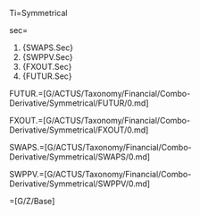 Ti=Symmetrical

sec=<ol><li>{SWAPS.Sec}</li><li>{SWPPV.Sec}</li><li>{FXOUT.Sec}</li><li>{FUTUR.Sec}</li></ol>

FUTUR.=[G/ACTUS/Taxonomy/Financial/Combo-Derivative/Symmetrical/FUTUR/0.md]

FXOUT.=[G/ACTUS/Taxonomy/Financial/Combo-Derivative/Symmetrical/FXOUT/0.md]

SWAPS.=[G/ACTUS/Taxonomy/Financial/Combo-Derivative/Symmetrical/SWAPS/0.md]

SWPPV.=[G/ACTUS/Taxonomy/Financial/Combo-Derivative/Symmetrical/SWPPV/0.md]

=[G/Z/Base]